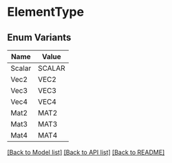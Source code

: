 # ElementType

## Enum Variants

| Name | Value |
|---- | -----|
| Scalar | SCALAR |
| Vec2 | VEC2 |
| Vec3 | VEC3 |
| Vec4 | VEC4 |
| Mat2 | MAT2 |
| Mat3 | MAT3 |
| Mat4 | MAT4 |


[[Back to Model list]](../README.md#documentation-for-models) [[Back to API list]](../README.md#documentation-for-api-endpoints) [[Back to README]](../README.md)


